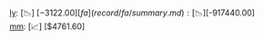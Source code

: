 [ly](record/ly/summary.md): [📉] [$-3122.00]  
[fa](record/fa/summary.md): [📉] [$-917440.00]  
[mm](record/mm/summary.md): [📈] [$4761.60]  
